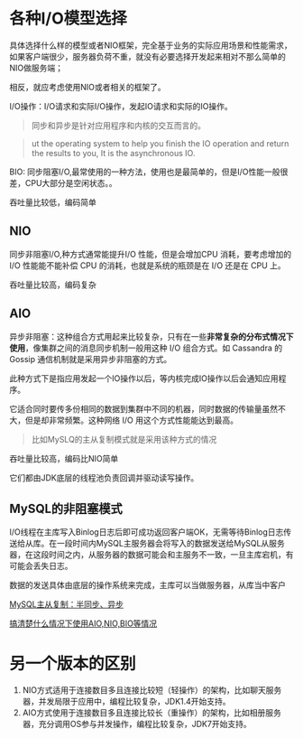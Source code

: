 # 各种I/O模型选择

具体选择什么样的模型或者NIO框架，完全基于业务的实际应用场景和性能需求，如果客户端很少，服务器负荷不重，就没有必要选择开发起来相对不那么简单的NIO做服务端；

相反，就应考虑使用NIO或者相关的框架了。

I/O操作：I/O请求和实际I/O操作，发起IO请求和实际的IO操作。

>同步和异步是针对应用程序和内核的交互而言的。

 >ut the operating system to help you finish the IO operation and return the results to you, It is the asynchronous IO. 

BIO: 同步阻塞I/O,最常使用的一种方法，使用也是最简单的，但是I/O性能一般很差，CPU大部分是空闲状态。。

吞吐量比较低，编码简单

## NIO
同步非阻塞I/O,种方式通常能提升I/O 性能，但是会增加CPU 消耗，要考虑增加的 I/O 性能能不能补偿 CPU 的消耗，也就是系统的瓶颈是在 I/O 还是在 CPU 上。


吞吐量比较高，编码复杂

## AIO
异步非阻塞：这种组合方式用起来比较复杂，只有在一些**非常复杂的分布式情况下使用**，像集群之间的消息同步机制一般用这种 I/O 组合方式。如 Cassandra 的 Gossip 通信机制就是采用异步非阻塞的方式。

此种方式下是指应用发起一个IO操作以后，等内核完成IO操作以后会通知应用程序。

它适合同时要传多份相同的数据到集群中不同的机器，同时数据的传输量虽然不大，但是却非常频繁。这种网络 I/O 用这个方式性能能达到最高。
> 比如MySLQ的主从复制模式就是采用该种方式的情况

吞吐量比较高，编码比NIO简单

它们都由JDK底层的线程池负责回调并驱动读写操作。

## MySQL的非阻塞模式

I/O线程在主库写入Binlog日志后即可成功返回客户端OK，无需等待Binlog日志传送给从库。在一段时间内MySQL主服务器会将写入的数据发送给MySQL从服务器，在这段时间之内，从服务器的数据可能会和主服务不一致，一旦主库宕机，有可能会丢失日志。


数据的发送具体由底层的操作系统来完成，主库可以当做服务器，从库当中客户

[MySQL主从复制：半同步、异步](https://my.oschina.net/u/3412738/blog/1801192)

[搞清楚什么情况下使用AIO,NIO,BIO等情况](http://www.apigo.cn/2018/11/09/javacore5/)

# 另一个版本的区别

1. NIO方式适用于连接数目多且连接比较短（轻操作）的架构，比如聊天服务器，并发局限于应用中，编程比较复杂，JDK1.4开始支持。 
2. AIO方式使用于连接数目多且连接比较长（重操作）的架构，比如相册服务器，充分调用OS参与并发操作，编程比较复杂，JDK7开始支持。 